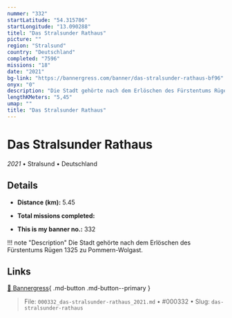 ```yaml
---
nummer: "332"
startLatitude: "54.315786"
startLongitude: "13.090288"
titel: "Das Stralsunder Rathaus"
picture: ""
region: "Stralsund"
country: "Deutschland"
completed: "7596"
missions: "18"
date: "2021"
bg-link: "https://bannergress.com/banner/das-stralsunder-rathaus-bf96"
onyx: "0"
description: "Die Stadt gehörte nach dem Erlöschen des Fürstentums Rügen 1325 zu Pommern-Wolgast."
lengthKMeters: "5,45"
umap: ""
title: "Das Stralsunder Rathaus"
---
```

# Das Stralsunder Rathaus

*2021* • Stralsund • Deutschland



## Details
- **Distance (km):** 5.45

- **Total missions completed:** 
- **This is my banner no.:** 332


!!! note "Description"
    Die Stadt gehörte nach dem Erlöschen des Fürstentums Rügen 1325 zu Pommern-Wolgast.



## Links
[🔗 Bannergress](https://bannergress.com/banner/das-stralsunder-rathaus-bf96){ .md-button .md-button--primary }



> File: `000332_das-stralsunder-rathaus_2021.md` • #000332 • Slug: `das-stralsunder-rathaus`
